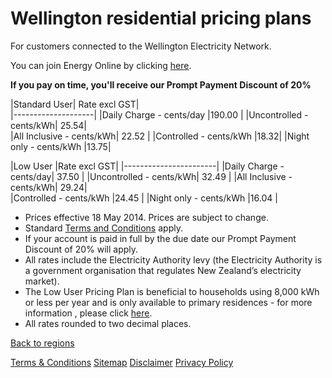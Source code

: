 # Wellington residential pricing plans
For customers connected to the Wellington Electricity Network.


You can join Energy Online by clicking [here](http://www.energyonline.co.nz/Default.aspx?tabid=98).

**If you pay on time, you'll receive our Prompt Payment Discount of 20%**

 

|Standard User|	Rate excl GST|	
|--------------------|
|Daily Charge - cents/day	|190.00	|
|Uncontrolled - cents/kWh|	25.54|	
|All Inclusive - cents/kWh|	22.52	|
|Controlled - cents/kWh	|18.32|	
|Night only - cents/kWh	|13.75|	

 

|Low User	|Rate excl GST|	
|-----------------------|
|Daily Charge - cents/day|	37.50	|
|Uncontrolled - cents/kWh|	32.49	|
|All Inclusive - cents/kWh|	29.24|	
|Controlled - cents/kWh	|24.45	|
|Night only - cents/kWh	|16.04	|

- Prices effective 18 May 2014. Prices are subject to change.
- Standard [Terms and Conditions](http://www.energyonline.co.nz/Default.aspx?tabid=169) apply.
- If your account is paid in full by the due date our Prompt Payment Discount of 20% will apply.
- All rates include the Electricity Authority levy (the Electricity Authority is a government organisation that regulates New Zealand’s electricity market).
- The Low User Pricing Plan is beneficial to households using 8,000 kWh or less per year and is only available to primary residences - for more information , please click [here](http://www.energyonline.co.nz/Default.aspx?tabid=148).
- All rates rounded to two decimal places.


[Back to regions](http://www.energyonline.co.nz/residential/pricing_plans/residential_electricity_pricing_plans)

[Terms & Conditions](http://www.energyonline.co.nz/terms)
[Sitemap](http://www.energyonline.co.nz/home/site_map)
[Disclaimer](http://www.energyonline.co.nz/home/site_map/disclaimer)
[Privacy Policy](http://www.energyonline.co.nz/home/site_map/privacy_policy)
